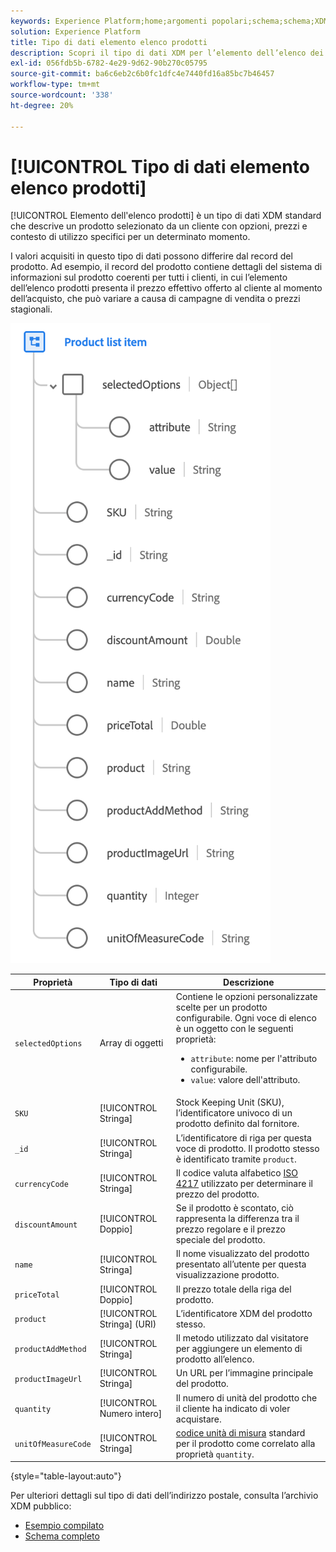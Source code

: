 ```yaml
---
keywords: Experience Platform;home;argomenti popolari;schema;schema;XDM;campi;schemi;schemi;indirizzo;xdm:address;datatype;data-type;data type;data type;
solution: Experience Platform
title: Tipo di dati elemento elenco prodotti
description: Scopri il tipo di dati XDM per l’elemento dell’elenco dei prodotti.
exl-id: 056fdb5b-6782-4e29-9d62-90b270c05795
source-git-commit: ba6c6eb2c6b0fc1dfc4e7440fd16a85bc7b46457
workflow-type: tm+mt
source-wordcount: '338'
ht-degree: 20%

---
```


# [!UICONTROL Tipo di dati elemento elenco prodotti]

[!UICONTROL Elemento dell&#39;elenco prodotti] è un tipo di dati XDM standard che descrive un prodotto selezionato da un cliente con opzioni, prezzi e contesto di utilizzo specifici per un determinato momento.

I valori acquisiti in questo tipo di dati possono differire dal record del prodotto. Ad esempio, il record del prodotto contiene dettagli del sistema di informazioni sul prodotto coerenti per tutti i clienti, in cui l’elemento dell’elenco prodotti presenta il prezzo effettivo offerto al cliente al momento dell’acquisto, che può variare a causa di campagne di vendita o prezzi stagionali.

![](../images/data-types/product-list-item.png)

| Proprietà | Tipo di dati | Descrizione |
| --- | --- | --- |
| `selectedOptions` | Array di oggetti | Contiene le opzioni personalizzate scelte per un prodotto configurabile. Ogni voce di elenco è un oggetto con le seguenti proprietà:<ul><li>`attribute`: nome per l&#39;attributo configurabile.</li><li>`value`: valore dell&#39;attributo.</li></ul> |
| `SKU` | [!UICONTROL Stringa] | Stock Keeping Unit (SKU), l’identificatore univoco di un prodotto definito dal fornitore. |
| `_id` | [!UICONTROL Stringa] | L’identificatore di riga per questa voce di prodotto. Il prodotto stesso è identificato tramite `product`. |
| `currencyCode` | [!UICONTROL Stringa] | Il codice valuta alfabetico [ISO 4217](https://www.iso.org/iso-4217-currency-codes.html) utilizzato per determinare il prezzo del prodotto. |
| `discountAmount` | [!UICONTROL Doppio] | Se il prodotto è scontato, ciò rappresenta la differenza tra il prezzo regolare e il prezzo speciale del prodotto. |
| `name` | [!UICONTROL Stringa] | Il nome visualizzato del prodotto presentato all’utente per questa visualizzazione prodotto. |
| `priceTotal` | [!UICONTROL Doppio] | Il prezzo totale della riga del prodotto. |
| `product` | [!UICONTROL Stringa] (URI) | L’identificatore XDM del prodotto stesso. |
| `productAddMethod` | [!UICONTROL Stringa] | Il metodo utilizzato dal visitatore per aggiungere un elemento di prodotto all’elenco. |
| `productImageUrl` | [!UICONTROL Stringa] | Un URL per l’immagine principale del prodotto. |
| `quantity` | [!UICONTROL Numero intero] | Il numero di unità del prodotto che il cliente ha indicato di voler acquistare. |
| `unitOfMeasureCode` | [!UICONTROL Stringa] | [codice unità di misura](https://ucum.org/ucum) standard per il prodotto come correlato alla proprietà `quantity`. |

{style="table-layout:auto"}

Per ulteriori dettagli sul tipo di dati dell’indirizzo postale, consulta l’archivio XDM pubblico:

* [Esempio compilato](https://github.com/adobe/xdm/blob/master/components/datatypes/productlistitem.example.1.json)
* [Schema completo](https://github.com/adobe/xdm/blob/master/components/datatypes/productlistitem.schema.json)
